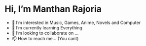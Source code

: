 # Hi, I’m Manthan Rajoria
- 👀 I’m interested in Music, Games, Anime, Novels and Computer
- 🌱 I’m currently learning Everything
- 💞️ I’m looking to collaborate on ...
- 📫 How to reach me... (You cant)

<!---
metacube-manthan-rajoria/metacube-manthan-rajoria is a ✨ special ✨ repository because its `README.md` (this file) appears on your GitHub profile.
You can click the Preview link to take a look at your changes.
--->
